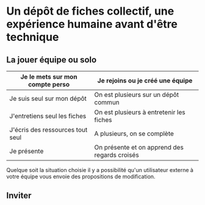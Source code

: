 # Un dépôt de fiches collectif, une expérience humaine avant d'être technique

## La jouer équipe ou solo

Je le mets sur mon compte perso   |   Je rejoins ou je créé une équipe
--------|------
Je suis seul sur mon dépôt   |   On est plusieurs sur un dépôt commun
J'entretiens seul les fiches   |   On est plusieurs à entretenir les fiches
J'écris des ressources tout seul  |   A plusieurs, on se complète
Je présente  |   On présente et on apprend des regards croisés

Quelque soit la situation choisie il y a possibilité qu'un utilisateur externe à votre équipe vous envoie des propositions de modification. 

## Inviter 



